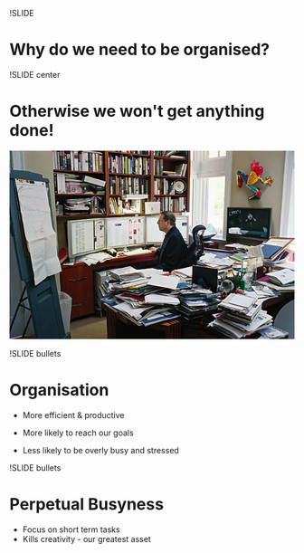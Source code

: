 !SLIDE

# Why do we need to be organised? #

!SLIDE center

# Otherwise we won't get anything done! #

![Messy Desk](messy_desk.jpg)

!SLIDE bullets

# Organisation

* More efficient & productive
* More likely to reach our goals

* Less likely to be overly busy and stressed

!SLIDE bullets

# Perpetual Busyness #

* Focus on short term tasks
* Kills creativity - our greatest asset